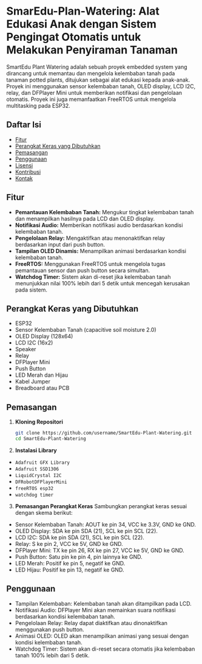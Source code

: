 # SmarEdu-Plan-Watering: Alat Edukasi Anak dengan Sistem Pengingat Otomatis untuk Melakukan Penyiraman Tanaman
SmartEdu Plant Watering adalah sebuah proyek embedded system yang dirancang untuk memantau dan mengelola kelembaban tanah pada tanaman potted plants, ditujukan sebagai alat edukasi kepada anak-anak. Proyek ini menggunakan sensor kelembaban tanah, OLED display, LCD I2C, relay, dan DFPlayer Mini untuk memberikan notifikasi dan pengelolaan otomatis. Proyek ini juga memanfaatkan FreeRTOS untuk mengelola multitasking pada ESP32.

## Daftar Isi
- [Fitur](#fitur)
- [Perangkat Keras yang Dibutuhkan](#perangkat-keras-yang-dibutuhkan)
- [Pemasangan](#pemasangan)
- [Penggunaan](#penggunaan)
- [Lisensi](#lisensi)
- [Kontribusi](#kontribusi)
- [Kontak](#kontak)

## Fitur

- **Pemantauan Kelembaban Tanah:** Mengukur tingkat kelembaban tanah dan menampilkan hasilnya pada LCD dan OLED display.
- **Notifikasi Audio:** Memberikan notifikasi audio berdasarkan kondisi kelembaban tanah.
- **Pengelolaan Relay:** Mengaktifkan atau menonaktifkan relay berdasarkan input dari push button.
- **Tampilan OLED Dinamis:** Menampilkan animasi berdasarkan kondisi kelembaban tanah.
- **FreeRTOS:** Menggunakan FreeRTOS untuk mengelola tugas pemantauan sensor dan push button secara simultan.
- **Watchdog Timer:** Sistem akan di-reset jika kelembaban tanah menunjukkan nilai 100% lebih dari 5 detik untuk mencegah kerusakan pada sistem.

## Perangkat Keras yang Dibutuhkan

- ESP32
- Sensor Kelembaban Tanah (capacitive soil moisture 2.0)
- OLED Display (128x64)
- LCD I2C (16x2)
- Speaker
- Relay
- DFPlayer Mini
- Push Button
- LED Merah dan Hijau
- Kabel Jumper
- Breadboard atau PCB

## Pemasangan

1. **Kloning Repositori**
   ```sh
   git clone https://github.com/username/SmartEdu-Plant-Watering.git
   cd SmartEdu-Plant-Watering

2. **Instalasi Library**
  - `Adafruit GFX Library`
  - `Adafruit SSD1306`
  - `LiquidCrystal I2C`
  - `DFRobotDFPlayerMini`
  - `freeRTOS esp32`
  - `watchdog timer`

3. **Pemasangan Perangkat Keras**
  Sambungkan perangkat keras sesuai dengan skema berikut:
- Sensor Kelembaban Tanah: AOUT ke pin 34, VCC ke 3.3V, GND ke GND.
- OLED Display: SDA ke pin SDA (21), SCL ke pin SCL (22).
- LCD I2C: SDA ke pin SDA (21), SCL ke pin SCL (22).
- Relay: S ke pin 2, VCC ke 5V, GND ke GND.
- DFPlayer Mini: TX ke pin 26, RX ke pin 27, VCC ke 5V, GND ke GND.
- Push Button: Satu pin ke pin 4, pin lainnya ke GND.
- LED Merah: Positif ke pin 5, negatif ke GND.
- LED Hijau: Positif ke pin 13, negatif ke GND.

## Penggunaan
  - Tampilan Kelembaban: Kelembaban tanah akan ditampilkan pada LCD.
  - Notifikasi Audio: DFPlayer Mini akan memainkan suara notifikasi berdasarkan kondisi kelembaban tanah.
  - Pengelolaan Relay: Relay dapat diaktifkan atau dinonaktifkan menggunakan push button.
  - Animasi OLED: OLED akan menampilkan animasi yang sesuai dengan kondisi kelembaban tanah.
  - Watchdog Timer: Sistem akan di-reset secara otomatis jika kelembaban tanah 100% lebih dari 5 detik.
